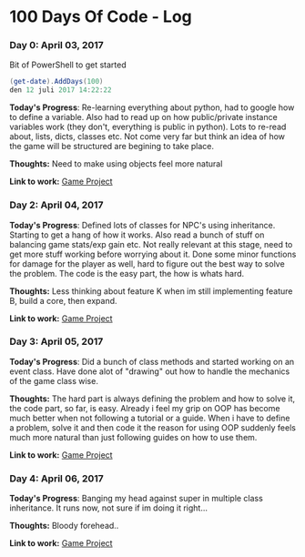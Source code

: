 # 100 Days Of Code - Log

### Day 0: April 03, 2017

Bit of PowerShell to get started
```powershell
(get-date).AddDays(100)
den 12 juli 2017 14:22:22
```

**Today's Progress**: Re-learning everything about python, had to google how to define a variable.
Also had to read up on how public/private instance variables work (they don't, everything is public in python).
Lots to re-read about, lists, dicts, classes etc. Not come very far but think an idea of how the game will be structured are begining to take place.

**Thoughts:** Need to make using objects feel more natural

**Link to work:** [Game Project](https://github.com/Wrexthor/Game01)

### Day 2: April 04, 2017

**Today's Progress**: Defined lots of classes for NPC's using inheritance. Starting to get a hang of how it works.
Also read a bunch of stuff on balancing game stats/exp gain etc. Not really relevant at this stage, need to get more stuff working before worrying about it. Done some minor functions for damage for the player as well, hard to figure out the best way to solve the problem. The code is the easy part, the how is whats hard.

**Thoughts:** Less thinking about feature K when im still implementing feature B, build a core, then expand.

**Link to work:** [Game Project](https://github.com/Wrexthor/Game01)

### Day 3: April 05, 2017

**Today's Progress**: Did a bunch of class methods and started working on an event class. Have done alot of "drawing" out how to handle the mechanics of the game class wise. 

**Thoughts:** The hard part is always defining the problem and how to solve it, the code part, so far, is easy.
Already i feel my grip on OOP has become much better when not following a tutorial or a guide. When i have to define a problem, solve it and then code it the reason for using OOP suddenly feels much more natural than just following guides on how to use them.

**Link to work:** [Game Project](https://github.com/Wrexthor/Game01)

### Day 4: April 06, 2017

**Today's Progress**: Banging my head against super in multiple class inheritance. It runs now, not sure if im doing it right...

**Thoughts:** Bloody forehead..

**Link to work:** [Game Project](https://github.com/Wrexthor/Game01)
